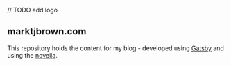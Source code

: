 // TODO add logo

## marktjbrown.com
This repository holds the content for my blog - developed using [Gatsby](https://www.gatsbyjs.com/) and using the [novella](theme).